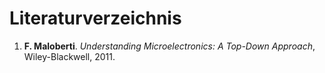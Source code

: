 <!-- !split -->
<!-- jupyter-book 02_lec.md -->
# Literaturverzeichnis

<!-- begin bibliography -->
 1. <a name="maloberti2011"></a> **F. Maloberti**.  *Understanding Microelectronics: A Top-Down Approach*, Wiley-Blackwell, 2011.

<!-- end bibliography -->


